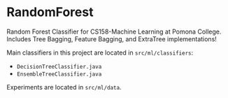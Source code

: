 # RandomForest
Random Forest Classifier for CS158-Machine Learning at Pomona College. Includes Tree Bagging, Feature Bagging, and ExtraTree implementations!

Main classifiers in this project are located in `src/ml/classifiers`:
- `DecisionTreeClassifier.java`
- `EnsembleTreeClassifier.java`

Experiments are located in `src/ml/data`. 

